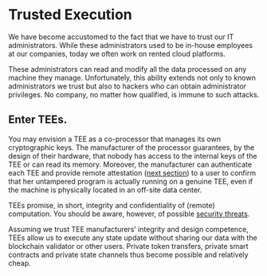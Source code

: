 # Trusted Execution

We have become accustomed to the fact that we have to trust our IT administrators. While these administrators used to be in-house employees at our companies, today we often work on rented cloud platforms.

These administrators can read and modify all the data processed on any machine they manage. Unfortunately, this ability extends not only to known administrators we trust but also to hackers who can obtain administrator privileges. No company, no matter how qualified, is immune to such attacks.

## Enter TEEs.

You may envision a TEE as a co-processor that manages its own cryptographic keys. The manufacturer of the processor guarantees, by the design of their hardware, that nobody has access to the internal keys of the TEE or can read its memory. Moreover, the manufacturer can authenticate each TEE and provide remote attestation ([next section](./remote_attestation.md)) to a user to confirm that her untampered program is actually running on a genuine TEE, even if the machine is physically located in an off-site data center.

TEEs promise, in short, integrity and confidentiality of (remote) computation. You should be aware, however, of possible [security threats](./security.md).

Assuming we trust TEE manufacturers’ integrity and design competence, TEEs allow us to execute any state update without sharing our data with the blockchain validator or other users. Private token transfers, private smart contracts and private state channels thus become possible and relatively cheap.
